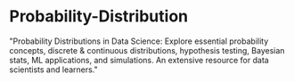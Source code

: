# Probability-Distribution
"Probability Distributions in Data Science: Explore essential probability concepts, discrete &amp; continuous distributions, hypothesis testing, Bayesian stats, ML applications, and simulations. An extensive resource for data scientists and learners."
